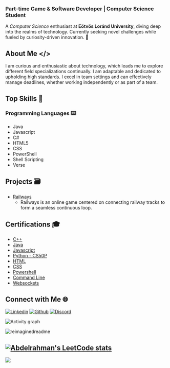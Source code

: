 ### Part-time Game & Software Developer | Computer Science Student

A *Computer Science* enthusiast at **Eötvös Loránd University**, diving deep into the realms of technology. Currently seeking novel challenges while fueled by curiosity-driven innovation. 🚀

## About Me </>

I am curious and enthusiastic about technology, which leads me to explore different field specializations continually. I am adaptable and dedicated to upholding high standards. I excel in team settings and can effectively manage deadlines, whether working independently or as part of a team.

## Top Skills 🚀

### Programming Languages ⌨️
- Java
- Javascript
- C#
- HTML5
- CSS
- PowerShell
- Shell Scripting
- Verse

## Projects 🗃️
- [Railways](https://kingdom-railways.netlify.app)
  - Railways is an online game centered on connecting railway tracks to form a seamless continuous loop.

## Certifications 🎓
- [C++](https://www.codecademy.com/profiles/abdelrahman.abdelaal/certificates/b74a2390dfc4127fa5d43fe147425ad0)
- [Java](https://www.codecademy.com/profiles/abdelrahman.abdelaal/certificates/d3f89367b558583e361640f778191345)
- [Javascript](https://www.codecademy.com/profiles/abdelrahman.abdelaal/certificates/705dcb15de0da4dd9d9fc4f3274b430e)
- [Python - CS50P](https://courses.edx.org/certificates/2f6006c0f8b341f3b3b6b27353f8c0bc)
- [HTML](https://www.codecademy.com/profiles/abdelrahman.abdelaal/certificates/9eb0741e5ebef1f9f58a53bfac67d3a7)
- [CSS](https://www.codecademy.com/profiles/abdelrahman.abdelaal/certificates/9eb0741e5ebef1f9f58a53bfac67d3a7)
- [Powershell](https://www.codecademy.com/profiles/abdelrahman.abdelaal/certificates/37a775c61b8540fe9dd54e384ca1c41d)
- [Command Line](https://www.codecademy.com/profiles/abdelrahman.abdelaal/certificates/c87ba0541f8be78bc2f4ba1128233f6f)
- [Websockets](https://www.codecademy.com/profiles/abdelrahman.abdelaal/certificates/d0f004b5ab60b2bda59b6e38892b931b)
  
## Connect with Me 🌐
[![Linkedin](https://skillicons.dev/icons?i=linkedin)](https://www.linkedin.com/in/abdelrahman-m-abdelaal/)
[![Github](https://skillicons.dev/icons?i=github)](https://www.github.com/abdelrahman-mohammad/)
[![Discord](https://skillicons.dev/icons?i=discord)](https://www.discord.com/@abdelrahman.abdelaal/)

<!-- Feel free to add more sections or customize as needed -->
![Activity graph](https://github-readme-activity-graph.vercel.app/graph?username=Abdelrahman-Mohammad&theme=github-light)

<img src="https://myreadme.vercel.app/api/embed/Abdelrahman-Mohammad?panels=userstatistics,toprepositories,toplanguages,commitgraph" alt="reimaginedreadme" />

[![Abdelrahman's LeetCode stats](https://leetcode-stats-six.vercel.app/api?username=abdelrahman-abdelaal)](https://github.com/Abdelrahman-Mohammad/github-readme)
---
[![](https://visitcount.itsvg.in/api?id=Abdelrahman-Mohammad&icon=5&color=12)](https://visitcount.itsvg.in)
